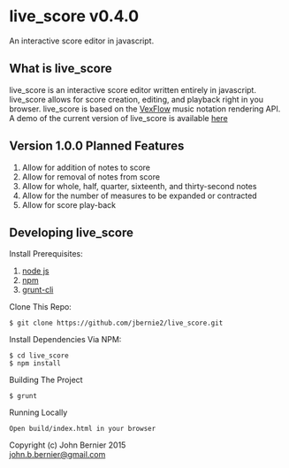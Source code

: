 # live_score v0.4.0

An interactive score editor in javascript.

## What is live_score

live_score is an interactive score editor written entirely in javascript.
live_score allows for score creation, editing, and playback right in
you browser. live_score is based on the [VexFlow](http://vexflow.com) music notation
rendering API. A demo of the current version of live_score is available [here](http://jbernie2.github.io)

## Version 1.0.0 Planned Features
  1. Allow for addition of notes to score
  2. Allow for removal of notes from score
  3. Allow for whole, half, quarter, sixteenth, and thirty-second notes
  4. Allow for the number of measures to be expanded or contracted
  5. Allow for score play-back  

## Developing live_score

Install Prerequisites:

  1. [node js](https://github.com/joyent/node/wiki/Installing-Node.js-via-package-manager)
  2. [npm](http://blog.npmjs.org/post/85484771375/how-to-install-npm)
  3. [grunt-cli](http://gruntjs.com/getting-started)


Clone This Repo:

    $ git clone https://github.com/jbernie2/live_score.git

Install Dependencies Via NPM:

    $ cd live_score
    $ npm install

Building The Project

    $ grunt

Running Locally

    Open build/index.html in your browser

Copyright (c) John Bernier 2015 <br/>
<john.b.bernier@gmail.com>
